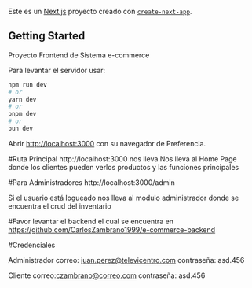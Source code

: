 Este es un [Next.js](https://nextjs.org) proyecto creado con [`create-next-app`](https://nextjs.org/docs/app/api-reference/cli/create-next-app).

## Getting Started

Proyecto Frontend de Sistema e-commerce

Para levantar el servidor usar:

```bash
npm run dev
# or
yarn dev
# or
pnpm dev
# or
bun dev
```

Abrir [http://localhost:3000](http://localhost:3000) con su navegador de Preferencia.

#Ruta Principal http://localhost:3000 nos lleva 
Nos lleva al Home Page donde los clientes pueden verlos productos y las funciones principales


#Para Administradores http://localhost:3000/admin

Si el usuario está logueado nos lleva al modulo administrador donde se encuentra el crud del inventario

#Favor levantar el backend el cual se encuentra en https://github.com/CarlosZambrano1999/e-commerce-backend

#Credenciales

Administrador
correo: juan.perez@televicentro.com
contraseña: asd.456

Cliente
correo:czambrano@correo.com
contraseña: asd.456




